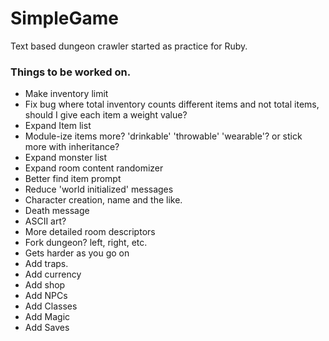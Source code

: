 # SimpleGame
Text based dungeon crawler started as practice for Ruby.


### Things to be worked on.
- Make inventory limit
- Fix bug where total inventory counts different items and not total items, should I give each item a weight value?
- Expand Item list
- Module-ize items more? 'drinkable' 'throwable' 'wearable'? or stick more with inheritance?
- Expand monster list
- Expand room content randomizer
- Better find item prompt
- Reduce 'world initialized' messages
- Character creation, name and the like.
- Death message
- ASCII art?
- More detailed room descriptors
- Fork dungeon? left, right, etc.
- Gets harder as you go on
- Add traps.
- Add currency
- Add shop
- Add NPCs 
- Add Classes
- Add Magic
- Add Saves
